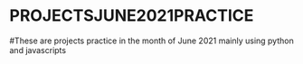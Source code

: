 # PROJECTSJUNE2021PRACTICE
#These are projects practice in the month of June 2021 mainly using python and javascripts
